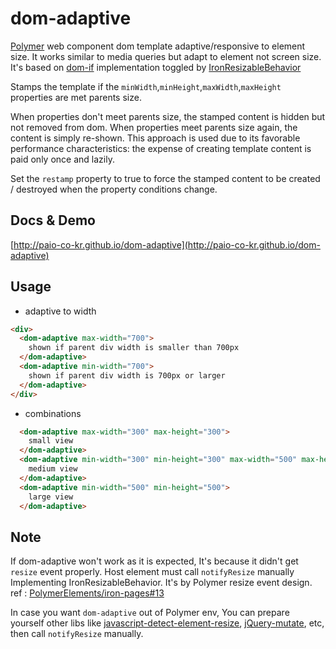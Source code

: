 # dom-adaptive

[Polymer](https://www.polymer-project.org) web component dom template adaptive/responsive to element size.
It works similar to media queries but adapt to element not screen size. It's based on [dom-if](https://www.polymer-project.org/1.0/api/#dom-if) implementation toggled by [IronResizableBehavior](https://elements.polymer-project.org/elements/iron-resizable-behavior)

Stamps the template if the `minWidth`,`minHeight`,`maxWidth`,`maxHeight` properties are met parents size.

When properties don't meet parents size, the stamped content is hidden but not removed from dom. When properties meet parents size again, the content is simply re-shown. This approach is used due to its favorable performance characteristics: the expense of creating template content is paid only once and lazily.

Set the `restamp` property to true to force the stamped content to be created / destroyed when the property conditions change.

## Docs & Demo

[http://paio-co-kr.github.io/dom-adaptive](http://paio-co-kr.github.io/dom-adaptive)

## Usage
- adaptive to width
```html
<div>
  <dom-adaptive max-width="700">
    shown if parent div width is smaller than 700px
  </dom-adaptive>
  <dom-adaptive min-width="700">
    shown if parent div width is 700px or larger
  </dom-adaptive>
</div>
```
- combinations
```html
  <dom-adaptive max-width="300" max-height="300">
    small view
  </dom-adaptive>
  <dom-adaptive min-width="300" min-height="300" max-width="500" max-height="500">
    medium view
  </dom-adaptive>
  <dom-adaptive min-width="500" min-height="500">
    large view
  </dom-adaptive>
```

## Note
If dom-adaptive won't work as it is expected, It's because it didn't get `resize` event properly. Host element must call `notifyResize` manually Implementing IronResizableBehavior. It's by Polymer resize event design. ref : [PolymerElements/iron-pages#13](https://github.com/PolymerElements/iron-pages/issues/13)

In case you want `dom-adaptive` out of Polymer env, You can prepare yourself other libs like [javascript-detect-element-resize](https://github.com/sdecima/javascript-detect-element-resize), [jQuery-mutate](http://www.jqui.net/jquery-projects/jquery-mutate-official/), etc, then call `notifyResize` manually.
